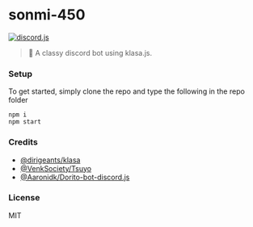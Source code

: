 # sonmi-450

[![discord.js](https://img.shields.io/npm/v/discord.js.svg)](https://www.npmjs.com/package/discord.js)

> :robot: A classy discord bot using klasa.js.

### Setup

To get started, simply clone the repo and type the following in the repo folder
```
npm i
npm start
```

### Credits

- [@dirigeants/klasa](https://github.com/dirigeants/klasa)
- [@VenkSociety/Tsuyo](https://github.com/VenkSociety/Tsuyo)
- [@Aaronidk/Dorito-bot-discord.js](https://github.com/Aaronidk/Dorito-bot-discord.js)

### License

MIT
